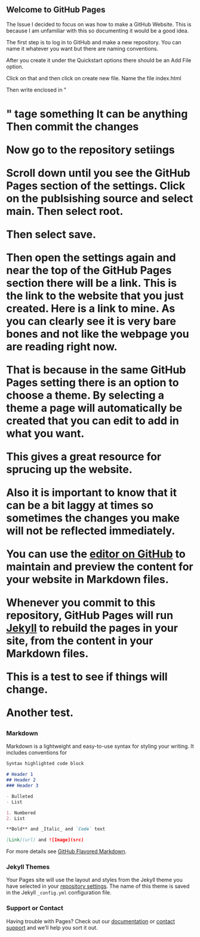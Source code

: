 ## Welcome to GitHub Pages

The Issue I decided to focus on was how to make a GitHub Website. This is because I am unfamiliar with this so documenting it would be a good idea.

The first step is to log in to GitHub and make a new repository.
You can name it whatever you want but there are naming conventions.

After you create it under the Quickstart options there should be an Add File option.

Click on that and then click on create new file.
Name the file index.html

Then write enclosed in "<h1>" tage something
It can be anything
Then commit the changes
	
Now go to the repository setiings 

Scroll down until you see the GitHub Pages section of the settings.
Click on the publsishing source and select main.
Then select root.

Then select save.

Then open the settings again and near the top of the GitHub Pages section there will be a link.
This is the link to the website that you just created.
Here is a link to mine.
As you can clearly see it is very bare bones and not like the webpage you are reading right now.

That is because in the same GitHub Pages setting there is an option to choose a theme.
By selecting a theme a page will automatically be created that you can edit to add in what you want.

This gives a great resource for sprucing up the website.


Also it is important to know that it can be a bit laggy at times so sometimes the changes you make will not be reflected immediately.
  
  
 

  
  

You can use the [editor on GitHub](https://github.com/HA-TTP-Work/Assignment-1_TTP_static/edit/gh-pages/index.md) to maintain and preview the content for your website in Markdown files.

Whenever you commit to this repository, GitHub Pages will run [Jekyll](https://jekyllrb.com/) to rebuild the pages in your site, from the content in your Markdown files.

This is a test to see if things will change.

Another test.


### Markdown

Markdown is a lightweight and easy-to-use syntax for styling your writing. It includes conventions for

```markdown
Syntax highlighted code block

# Header 1
## Header 2
### Header 3

- Bulleted
- List

1. Numbered
2. List

**Bold** and _Italic_ and `Code` text

[Link](url) and ![Image](src)
```

For more details see [GitHub Flavored Markdown](https://guides.github.com/features/mastering-markdown/).

### Jekyll Themes

Your Pages site will use the layout and styles from the Jekyll theme you have selected in your [repository settings](https://github.com/HA-TTP-Work/Assignment-1_TTP_static/settings). The name of this theme is saved in the Jekyll `_config.yml` configuration file.

### Support or Contact

Having trouble with Pages? Check out our [documentation](https://docs.github.com/categories/github-pages-basics/) or [contact support](https://github.com/contact) and we’ll help you sort it out.
